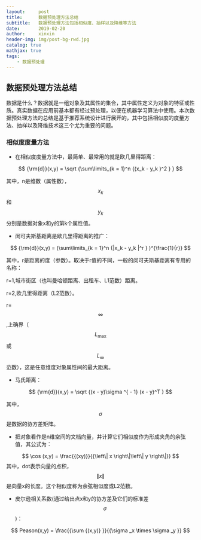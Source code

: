 ```yaml
---
layout:     post                    
title:      数据预处理方法总结               
subtitle:   数据预处理方法包括相似度、抽样以及降维等方法 
date:       2019-02-20             
author:     xinxin                     
header-img: img/post-bg-rwd.jpg    
catalog: true                       
mathjax: true
tags:                               
    - 数据预处理
---
```


## 数据预处理方法总结

数据是什么？数据就是一组对象及其属性的集合，其中属性定义为对象的特征或性质。真实数据在应用前基本都有经过预处理，以便在机器学习算法中使用。本次数据预处理方法的总结是基于推荐系统设计进行展开的，其中包括相似度的度量方法、抽样以及降维技术这三个尤为重要的问题。

### 相似度度量方法

* 在相似度度量方法中，最简单、最常用的就是欧几里得距离：

$$
{\rm{d}}(x,y) = \sqrt {\sum\limits_{k = 1}^n {(x_k  - y_k )^2 } } 
$$

其中，n是维数（属性数），$${x_k }$$和$${y_k }$$分别是数据对象x和y的第k个属性值。

* 闵可夫斯基距离是欧几里得距离的推广：

$$
{\rm{d}}(x,y) = (\sum\limits_{k = 1}^n {|x_k  - y_k |^r } )^{\frac{1}{r}} 
$$

其中，r是距离的度（参数）。取决于r值的不同，一般的闵可夫斯基距离有专用的名称：

r=1,城市街区（也叫曼哈顿距离、出租车、L1范数）距离。

r=2,欧几里得距离（L2范数）。

r=$$\infty$$,上确界（$$L_{\max }$$或$$L_\infty$$范数），这是任意维度对象属性间的最大距离。

* 马氏距离：

$$
{\rm{d}}(x,y) = \sqrt {(x - y)\sigma ^{ - 1} (x - y)^T } 
$$

其中，$$\sigma$$是数据的协方差矩阵。

* 把对象看作是n维空间的文档向量，并计算它们相似度作为形成夹角的余弦值，其公式为：

$$
\cos (x,y) = \frac{{(xy)}}{{\left\| x \right\|\left\| y \right\|}}
$$
其中，dot表示向量的点积，$${\left\| x \right\|}$$是向量x的长度。这个相似度称为余弦相似度或L2范数。

* 皮尔逊相关系数(通过给出点x和y的协方差及它们的标准差$$\sigma $$)：

$$
Peason(x,y) = \frac{{\sum {(x,y)} }}{{\sigma _x  \times \sigma _y }}
$$









